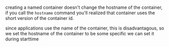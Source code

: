 creating a named container doesn't change the hostname of the container, if you call the `hostname` command you'll realized that container uses the short version of the container id.

since applications use the name of the container, this is disadvantagous, so we set the hostname of the container to be some specific we can set it during starttime